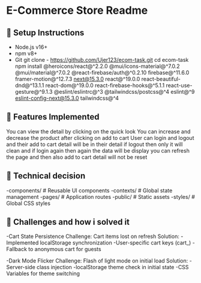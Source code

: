 # E-Commerce Store Readme

## 🚀 Setup Instructions
- Node.js v16+
- npm v8+
- Git
git clone - https://github.com/Ujer123/ecom-task.git
cd ecom-task
npm install @heroicons/react@^2.2.0 @mui/icons-material@^7.0.2 @mui/material@^7.0.2 @react-firebase/auth@^0.2.10 firebase@^11.6.0 framer-motion@^12.7.3 next@15.3.0 react@^19.0.0 react-beautiful-dnd@^13.1.1 react-dom@^19.0.0 react-firebase-hooks@^5.1.1 react-use-gesture@^9.1.3 @eslint/eslintrc@^3 @tailwindcss/postcss@^4 eslint@^9 eslint-config-next@15.3.0 tailwindcss@^4

## 🚀 Features Implemented
You can view the detail by clicking on the quick look
You can increase and decrease the product after clicking on add to cart
User can login and logout and their add to cart detail will be in their detail if logout then only it will clean and if login again then again the data will be display
you can refresh the page and then also add to cart detail will not be reset


## 🚀 Technical decision
-components/       # Reusable UI components
-contexts/       # Global state management
-pages/       # Application routes
-public/       # Static assets
-styles/       # Global CSS styles


## 🚀 Challenges and how i solved it
-Cart State Persistence
Challenge: Cart items lost on refresh
Solution:
-Implemented localStorage synchronization
-User-specific cart keys (cart_<user-id>)
-Fallback to anonymous cart for guests

-Dark Mode Flicker
Challenge: Flash of light mode on initial load
Solution:
-Server-side class injection
-localStorage theme check in initial state
-CSS Variables for theme switching